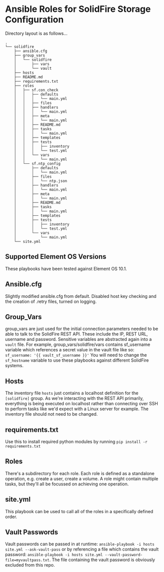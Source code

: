 # Ansible Roles for SolidFire Storage Configuration

Directory layout is as follows...
```
.
└── solidfire
    ├── ansible.cfg
    ├── group_vars
    │   └── solidfire
    │       ├── vars
    │       └── vault
    ├── hosts
    ├── README.md
    ├── requirements.txt
    ├── roles
    │   ├── sf.con_check
    │   │   ├── defaults
    │   │   │   └── main.yml
    │   │   ├── files
    │   │   ├── handlers
    │   │   │   └── main.yml
    │   │   ├── meta
    │   │   │   └── main.yml
    │   │   ├── README.md
    │   │   ├── tasks
    │   │   │   └── main.yml
    │   │   ├── templates
    │   │   ├── tests
    │   │   │   ├── inventory
    │   │   │   └── test.yml
    │   │   └── vars
    │   │       └── main.yml
    │   └── sf.ntp_config
    │       ├── defaults
    │       │   └── main.yml
    │       ├── files
    │       │   └── ntp.json
    │       ├── handlers
    │       │   └── main.yml
    │       ├── meta
    │       │   └── main.yml
    │       ├── README.md
    │       ├── tasks
    │       │   └── main.yml
    │       ├── templates
    │       ├── tests
    │       │   ├── inventory
    │       │   └── test.yml
    │       └── vars
    │           └── main.yml
    └── site.yml

```
## Supported Element OS Versions

These playbooks have been tested against Element OS 10.1.

## Ansible.cfg

Slightly modified ansible.cfg from default. Disabled host key checking and the creation of .retry files, turned on logging.

## Group_Vars

group_vars are just used for the initial connection parameters needed to be able to talk to the SolidFire REST API. These include the IP, REST URL, username and password. Sensitive variables are abstracted again into a `vault` file. For example, group_vars/solidfire/vars contains sf_username variable which references a secret value in the vault file like so: `sf_username: '{{ vault_sf_username }}'` You will need to change the `sf_hostname` variable to use these playbooks against different SolidFire systems. 

## Hosts

The inventory file `hosts` just contains a localhost definition for the `[solidfire]` group. As we're interacting with the REST API primarily, everything is being executed on localhost rather than connecting over SSH to perform tasks like we'd expect with a Linux server for example. The inventory file should not need to be changed.

## requirements.txt

Use this to install required python modules by running `pip install -r requirements.txt`

## Roles

There's a subdirectory for each role. Each role is defined as a standalone operation, e.g. create a user, create a volume. A role might contain multiple tasks, but they'll all be focussed on achieving one operation.

## site.yml

This playbook can be used to call all of the roles in a specifically defined order.

## Vault Passwords

Vault passwords can be passed in at runtime: `ansible-playbook -i hosts site.yml --ask-vault-pass` or by referencing a file which contains the vault password: `ansible-playbook -i hosts site.yml --vault-password-file=myvaultpass.txt`. The file containing the vault password is obviously excluded from this repo.

